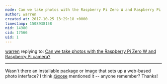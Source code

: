 ```yaml
---
node: Can we take photos with the Raspberry Pi Zero W and Raspberry Pi camera?
author: warren
created_at: 2017-10-25 13:29:18 +0000
timestamp: 1508938158
nid: 14980
cid: 17566
uid: 1
---
```




[warren](../profile/warren) replying to: [Can we take photos with the Raspberry Pi Zero W and Raspberry Pi camera?](../notes/wmacfarl/09-30-2017/can-we-take-photos-with-the-raspberry-pi-zero-w-and-raspberry-pi-camera)

----
Wasn't there an installable package or image that sets up a web-based photo interface? I think [@xose](/profile/xose) mentioned it -- anyone remember? Thanks!